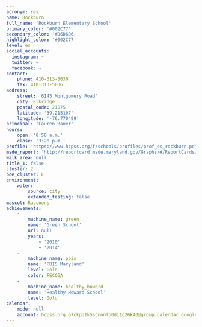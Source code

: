 ```yaml
---
acronym: res
name: Rockburn
full_name: 'Rockburn Elementary School'
primary_color: '#002C77'
secondary_color: '#D6D6D6'
highlight_color: '#002C77'
level: es
social_accounts:
  instagram: ~
  twitter: ~
  facebook: ~
contact:
    phone: 410-313-5030
    fax: 410-313-5036
address:
    street: '6145 Montgomery Road'
    city: Elkridge
    postal_code: 21075
    latitude: '39.215107'
    longitude: '-76.770499'
principal: 'Lauren Bauer'
hours:
    open: '8:50 a.m.'
    close: '3:20 p.m.'
profile: 'https://www.hcpss.org/f/schools/profiles/prof_es_rockburn.pdf'
msde_report: 'http://reportcard.msde.maryland.gov/Graphs/#/ReportCards/ReportCardSchool/1//1/13/0105/'
walk_area: null
title_1: false
cluster: 2
boe_cluster: E
environment:
    water:
        source: city
        extended_testing: false
mascot: Raccoons
achievements:
    -
        machine_name: green
        name: 'Green School'
        url: null
        years:
            - '2010'
            - '2014'
    -
        machine_name: pbis
        name: 'PBIS Maryland'
        level: Gold
        color: FECC6A
    -
        machine_name: healthy_howard
        name: 'Healthy Howard School'
        level: Gold
calendar:
    mode: null
    account: hcpss.org_o7ckpq1k5scnonfp0di1c26k40@group.calendar.google.com
---
```


